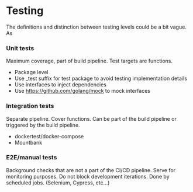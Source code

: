 # Testing

The definitions and distinction between testing levels could be a bit vague.
As

### Unit tests 

Maximum coverage, part of build pipeline. Test targets are functions.

* Package level
* Use _test suffix for test package to avoid testing implementation details
* Use interfaces to inject dependencies
* Use https://github.com/golang/mock to mock interfaces

### Integration tests

Separate pipeline. Cover functions. Can be part of the build pipeline or triggered by the build pipeline.
* dockertest/docker-compose
* Mountbank

### E2E/manual tests

Background checks that are not a part of the CI/CD pipeline. Serve for monitoring purposes. Do not block development iterations. Done by scheduled jobs. (Selenium, Cypress, etc…)
